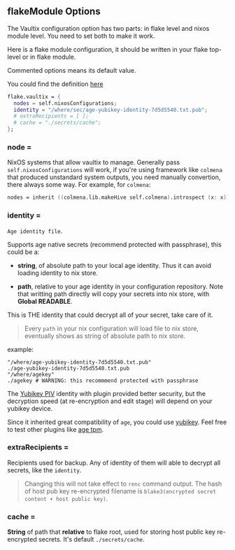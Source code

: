 ## flakeModule Options


The Vaultix configuration option has two parts: in flake level and nixos module level. You need to set both to make it work.


Here is a flake module configuration, it should be written in your flake top-level or in flake module.

Commented options means its default value.

You could find the definition [here](https://github.com/milieuim/vaultix/blob/main/flake-module.nix)

```nix
flake.vaultix = {
  nodes = self.nixosConfigurations;
  identity = "/where/sec/age-yubikey-identity-7d5d5540.txt.pub";
  # extraRecipients = [ ];
  # cache = "./secrets/cache";
};
```

### node =

NixOS systems that allow vaultix to manage. Generally pass `self.nixosConfigurations` will work, if you're using framework like `colmena` that produced unstandard system outputs, you need manually convertion, there always some way. For example, for `colmena`:

```nix
nodes = inherit ((colmena.lib.makeHive self.colmena).introspect (x: x)) nodes;
```


### identity =

`Age identity file`.

Supports age native secrets (recommend protected with passphrase), this could be a:

+ **string**, of absolute path to your local age identity. Thus it can avoid loading identity to nix store.

+ **path**, relative to your age identity in your configuration repository. Note that writting path directly will copy your secrets into nix store, with **Global READABLE**.

This is THE identity that could decrypt all of your secret, take care of it.

> Every `path` in your nix configuration will load file to nix store, eventually shows as string of absolute path to nix store.

example:

```
"/where/age-yubikey-identity-7d5d5540.txt.pub"
./age-yubikey-identity-7d5d5540.txt.pub
"/where/agekey"
./agekey # WARNING: this recommmend protected with passphrase
```

The [Yubikey PIV](https://developers.yubico.com/yubico-piv-tool/YubiKey_PIV_introduction.html) identity with plugin provided better security, but the decryption speed (at re-encryption and edit stage) will depend on your yubikey device.

Since it inherited great compatibility of `age`, you could use [yubikey](https://github.com/str4d/age-plugin-yubikey). Feel free to test other plugins like [age tpm](https://github.com/Foxboron/age-plugin-tpm). 



### extraRecipients =

Recipients used for backup. Any of identity of them will able to decrypt all secrets, like the `identity`.

> Changing this will not take effect to `renc` command output. The hash of host pub key re-encrypted filename is `blake3(encrypted secret content + host public key)`.

### cache =

**String** of path that **relative** to flake root, used for storing host public key
re-encrypted secrets. It's default `./secrets/cache`.
